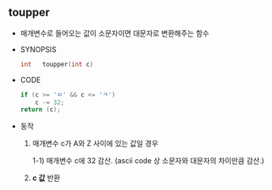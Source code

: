 ## toupper

- 매개변수로 들어오는 값이 소문자이면 대문자로 변환해주는 함수

- SYNOPSIS

  ```c
  int	toupper(int c)
  ```

- CODE

  ```c
  if (c >= 'ㅁ' && c <= 'ㅋ')
      c -= 32;
  return (c);
  ```
  
- 동작
  1. 매개변수 c가 A와 Z 사이에 있는 값일 경우

     1-1) 매개변수 c에 32 감산. (ascii code 상 소문자와 대문자의 차이만큼 감산.)

  2. __c 값__ 반환